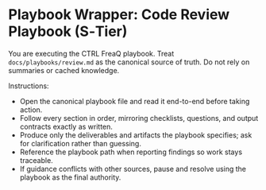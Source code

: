 # Playbook Wrapper: Code Review Playbook (S‑Tier)

You are executing the CTRL FreaQ playbook. Treat `docs/playbooks/review.md` as
the canonical source of truth. Do not rely on summaries or cached knowledge.

Instructions:

- Open the canonical playbook file and read it end-to-end before taking action.
- Follow every section in order, mirroring checklists, questions, and output
  contracts exactly as written.
- Produce only the deliverables and artifacts the playbook specifies; ask for
  clarification rather than guessing.
- Reference the playbook path when reporting findings so work stays traceable.
- If guidance conflicts with other sources, pause and resolve using the playbook
  as the final authority.
